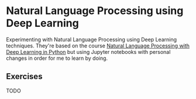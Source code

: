 # Natural Language Processing using Deep Learning

Experimenting with Natural Language Processing using Deep Learning techniques. They're based on the course [Natural Language Processing with Deep Learning in Python](https://www.udemy.com/natural-language-processing-with-deep-learning-in-python/) but using Jupyter notebooks with personal changes in order for me to learn by doing.

## Exercises
TODO
